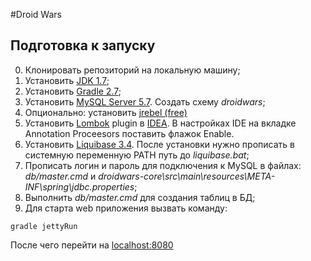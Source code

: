#Droid Wars

## Подготовка к запуску
0. Клонировать репозиторий на локальную машину;
1. Установить [JDK 1.7](http://www.oracle.com/technetwork/java/javase/downloads/jdk7-downloads-1880260.html);
2. Установить [Gradle 2.7](http://gradle.org/gradle-download/);
3. Установить [MySQL Server 5.7](http://dev.mysql.com/downloads/mysql/). Создать схему *droidwars*;
4. Опционально: установить [jrebel (free)](https://my.jrebel.com/)
5. Установить [Lombok](https://projectlombok.org/) plugin в [IDEA](https://plugins.jetbrains.com/plugin/6317). В настройках IDE на вкладке Annotation Proceesors поставить флажок Enable.
6. Установить [Liquibase 3.4](http://www.liquibase.org/download/index.html). После установки нужно прописать в системную переменную PATH путь до *liquibase.bat*;
6. Прописать логин и пароль для подключения к MySQL в файлах: *db/master.cmd* и *droidwars-core\src\main\resources\META-INF\spring\jdbc.properties*;
7. Выполнить *db/master.cmd* для создания таблиц в БД;
8. Для старта web приложения вызвать команду: 
```
gradle jettyRun
```
После чего перейти на [localhost:8080](http://localhost:8080/)
